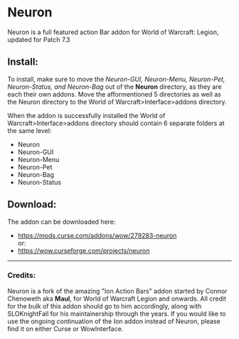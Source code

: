 # Neuron

Neuron is a full featured action Bar addon for World of Warcraft: Legion, updated for Patch 7.3

## Install:
To install, make sure to move the *Neuron-GUI, Neuron-Menu, Neuron-Pet, Neuron-Status, and Neuron-Bag* out of the **Neuron** directory, as they are each their own addons. Move the afformentioned 5 directories as well as the Neuron directory to the World of Warcraft>Interface>addons directory.

When the addon is successfully installed the World of Warcraft>Interface>addons directory should contain 6 separate folders at the same level:
 * Neuron
 * Neuron-GUI
 * Neuron-Menu
 * Neuron-Pet
 * Neuron-Bag
 * Neuron-Status

## Download:
The addon can be downloaded here:
* https://mods.curse.com/addons/wow/279283-neuron  
or:
* https://wow.curseforge.com/projects/neuron

---

### Credits:
Neuron is a fork of the amazing "Ion Action Bars" addon started by Connor Chenoweth aka **Maul**, for World of Warcraft Legion and onwards. All credit for the bulk of this addon should go to him accordingly, along with SLOKnightFall for his maintainership through the years. If you would like to use the ongoing continuation of the Ion addon instead of Neuron, please find it on either Curse or WowInterface.
